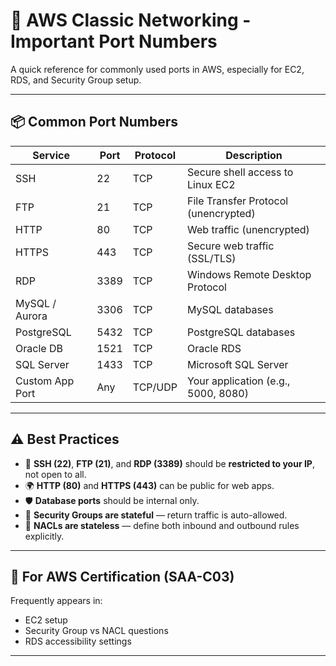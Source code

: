 # 🔐 AWS Classic Networking - Important Port Numbers

A quick reference for commonly used ports in AWS, especially for EC2, RDS, and Security Group setup.

---

## 📦 Common Port Numbers

| Service         | Port | Protocol | Description                           |
|-----------------|------|----------|---------------------------------------|
| SSH             | 22   | TCP      | Secure shell access to Linux EC2      |
| FTP             | 21   | TCP      | File Transfer Protocol (unencrypted)  |
| HTTP            | 80   | TCP      | Web traffic (unencrypted)             |
| HTTPS           | 443  | TCP      | Secure web traffic (SSL/TLS)          |
| RDP             | 3389 | TCP      | Windows Remote Desktop Protocol       |
| MySQL / Aurora  | 3306 | TCP      | MySQL databases                       |
| PostgreSQL      | 5432 | TCP      | PostgreSQL databases                  |
| Oracle DB       | 1521 | TCP      | Oracle RDS                            |
| SQL Server      | 1433 | TCP      | Microsoft SQL Server                  |
| Custom App Port | Any  | TCP/UDP  | Your application (e.g., 5000, 8080)   |

---

## ⚠️ Best Practices

- 🔐 **SSH (22)**, **FTP (21)**, and **RDP (3389)** should be **restricted to your IP**, not open to all.
- 🌍 **HTTP (80)** and **HTTPS (443)** can be public for web apps.
- 🛡️ **Database ports** should be internal only.
- 🔄 **Security Groups are stateful** — return traffic is auto-allowed.
- 🔁 **NACLs are stateless** — define both inbound and outbound rules explicitly.

---

## 📝 For AWS Certification (SAA-C03)

Frequently appears in:
- EC2 setup
- Security Group vs NACL questions
- RDS accessibility settings

---


